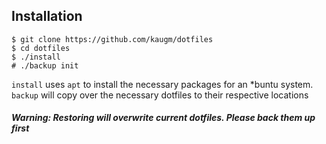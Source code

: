 Installation
------------

    $ git clone https://github.com/kaugm/dotfiles 
    $ cd dotfiles
    $ ./install
    # ./backup init

`install` uses `apt` to install the necessary packages for an \*buntu system. `backup` will copy over the necessary dotfiles to their respective locations

##### Warning: Restoring will overwrite current dotfiles. Please back them up first

